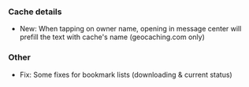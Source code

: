 ### Cache details
- New: When tapping on owner name, opening in message center will prefill the text with cache's name (geocaching.com only)

### Other
- Fix: Some fixes for bookmark lists (downloading & current status)
